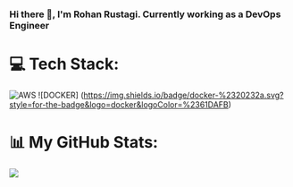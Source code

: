 ### Hi there 👋, I'm Rohan Rustagi. Currently working as a DevOps Engineer

# 💻 Tech Stack:
![AWS](https://img.shields.io/badge/AWS-%23FF9900.svg?style=for-the-badge&logo=amazon-aws&logoColor=white) ![DOCKER] (https://img.shields.io/badge/docker-%2320232a.svg?style=for-the-badge&logo=docker&logoColor=%2361DAFB)


# 📊 My GitHub Stats:
![](https://github-readme-streak-stats.herokuapp.com/?user=rohanrusta21&theme=default&hide_border=false)




<!--
**RohanRusta21/RohanRusta21** is a ✨ _special_ ✨ repository because its `README.md` (this file) appears on your GitHub profile.

Here are some ideas to get you started:

- 🔭 I’m currently working on ...
- 🌱 I’m currently learning ...
- 👯 I’m looking to collaborate on ...
- 🤔 I’m looking for help with ...
- 💬 Ask me about ...
- 📫 How to reach me: ...
- 😄 Pronouns: ...
- ⚡ Fun fact: ...
-->
